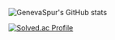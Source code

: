 
<!---
genevaspur/genevaspur is a ✨ special ✨ repository because its `README.md` (this file) appears on your GitHub profile.
You can click the Preview link to take a look at your changes.
--->

![GenevaSpur's GitHub stats](https://github-readme-stats.vercel.app/api?username=genevaspur&show_icons=true&theme=highcontrast) 

[![Solved.ac Profile](http://mazassumnida.wtf/api/generate_badge?boj=kth4241)](https://solved.ac/kth4241)
